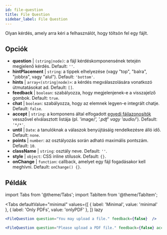 ```yaml
---
id: file-question 
title: File Question
sidebar_label: File Question
---
```


Olyan kérdés, amely arra kéri a felhasználót, hogy töltsön fel egy fájlt.

## Opciók

* __question__ | `(string|node)`: a fájl kérdéskomponensének tetején megjelenő kérdés. Default: `''`.
* __hintPlacement__ | `string`: a tippek elhelyezése (vagy "top", "balra", "jobbra", vagy "alul"). Default: `'bottom'`.
* __hints__ | `array<(string|node)>`: a kérdés megválaszolására vonatkozó útmutatásokat ad. Default: `[]`.
* __feedback__ | `boolean`: szabályozza, hogy megjelenjenek-e a visszajelző gombok. Default: `true`.
* __chat__ | `boolean`: szabályozza, hogy az elemnek legyen-e integrált chatje. Default: `false`.
* __accept__ | `string`: a komponens által elfogadott [egyedi fájlazonosítók](https://developer.mozilla.org/en-US/docs/Web/HTML/Element/input/file#unique_file_type_specifiers) vesszővel elválasztott listája (pl. 'image/*', '.pdf' vagy 'audio/*'). Default: `'*/*'`.
* __until__ | `Date`: a tanulóknak a válaszok benyújtásáig rendelkezésre álló idő. Default: `none`.
* __points__ | `number`: az osztályozás során adható maximális pontszám. Default: `10`.
* __className__ | `string`: osztály neve. Default: `''`.
* __style__ | `object`: CSS inline stílusok. Default: `{}`.
* __onChange__ | `function`: callback, amelyet egy fájl fogadásakor kell meghívni. Default: `onChange() {}`.


## Példák

import Tabs from '@theme/Tabs';
import TabItem from '@theme/TabItem';

<Tabs
    defaultValue="minimal"
    values={[
        { label: 'Minimal', value: 'minimal' },
        { label: 'Only PDFs', value: 'onlyPDF' },
    ]}
    lazy
>

<TabItem value="minimal">

```jsx live
<FileQuestion question="You may upload a file." feedback={false}  />
```
</TabItem>

<TabItem value="onlyPDF">

```jsx live
<FileQuestion question="Please upload a PDF file." feedback={false} accept=".pdf" />
```

</TabItem>

</Tabs>
